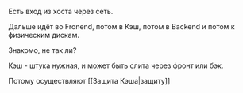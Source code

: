 Есть вход из хоста через сеть.

Дальше идёт во Fronend, потом в Кэш, потом в Backend и потом к физическим дискам.

Знакомо, не так ли?

Кэш - штука нужная, и может быть слита через фронт или бэк.

Потому осуществляют [[Защита Кэша|защиту]]